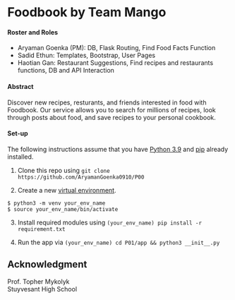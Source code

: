 # Foodbook by Team Mango

#### Roster and Roles
- Aryaman Goenka (PM): DB, Flask Routing, Find Food Facts Function
- Sadid Ethun: Templates, Bootstrap, User Pages
- Haotian Gan: Restaurant Suggestions, Find recipes and restaurants functions, DB and API Interaction 

#### Abstract
Discover new recipes, resturants, and friends interested in food with Foodbook. Our service allows you to search for millions of recipes, look through posts about food, and save recipes to your personal cookbook. 

#### Set-up

The following instructions assume that you have [Python 3.9](https://www.python.org/downloads/ "Download Python") and [pip](https://pip.pypa.io/en/stable/installation. "Install pip") already installed.

1. Clone this repo using `git clone https://github.com/AryamanGoenka0910/P00`

2. Create a new [virtual environment](https://docs.python.org/3/tutorial/venv.html "Virtual Environments in Python").

`$ python3 -m venv your_env_name`<br>
`$ source your_env_name/bin/activate`

3. Install required modules using `(your_env_name) pip install -r requirement.txt`

4. Run the app via `(your_env_name) cd P01/app && python3 __init__.py`

## Acknowledgment
Prof. Topher Mykolyk <br>
Stuyvesant High School

